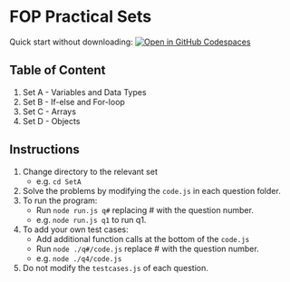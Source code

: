 # FOP Practical Sets

Quick start without downloading:
[![Open in GitHub Codespaces](https://github.com/codespaces/badge.svg)](https://codespaces.new/SP-DIT/ST0523-FOP-practicals)

## Table of Content

1. Set A - Variables and Data Types
2. Set B - If-else and For-loop
3. Set C - Arrays
4. Set D - Objects

## Instructions

1. Change directory to the relevant set
    - e.g. `cd SetA`
2. Solve the problems by modifying the `code.js` in each question folder.
3. To run the program:
    - Run `node run.js q#` replacing # with the question number.
    - e.g. `node run.js q1` to run q1.
4. To add your own test cases:
    - Add additional function calls at the bottom of the `code.js`
    - Run `node ./q#/code.js` replace # with the question number.
    - e.g. `node ./q4/code.js`
5. Do not modify the `testcases.js` of each question.
